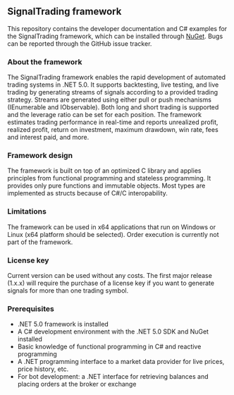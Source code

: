 ## SignalTrading framework
This repository contains the developer documentation and C# examples for the SignalTrading framework, which can be installed through [NuGet](https://www.nuget.org/packages/SignalTrading.Core/). Bugs can be reported through the GitHub issue tracker. 

### About the framework
The SignalTrading framework enables the rapid development of automated trading systems in .NET 5.0. It supports backtesting, live testing, and live trading by generating streams of signals according to a provided trading strategy. Streams are generated using either pull or push mechanisms (IEnumerable and IObservable). Both long and short trading is supported and the leverage ratio can be set for each position. The framework estimates trading performance in real-time and reports unrealized profit, realized profit, return on investment, maximum drawdown, win rate, fees and interest paid, and more.

### Framework design
The framework is built on top of an optimized C library and applies principles from functional programming and stateless programming. It provides only pure functions and immutable objects. Most types are implemented as structs because of C#/C interopability. 

### Limitations
The framework can be used in x64 applications that run on Windows or Linux (x64 platform should be selected). Order execution is currently not part of the framework.

### License key
Current version can be used without any costs. The first major release (1.x.x) will require the purchase of a license key if you want to generate signals for more than one trading symbol.

### Prerequisites
* .NET 5.0 framework is installed
* A C# development environment with the .NET 5.0 SDK and NuGet installed
* Basic knowledge of functional programming in C# and reactive programming
* A .NET programming interface to a market data provider for live prices, price history, etc.
* For bot development: a .NET interface for retrieving balances and placing orders at the broker or exchange
